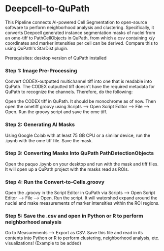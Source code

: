 # Deepcell-to-QuPath
This Pipeline connects AI-powered Cell Segmentation to open-source software to perform neighborhood analysis and clustering. Specifically, it converts Deepcell generated instance segmentation masks of nuclei from an ome-tiff to PathCellObjects in QuPath, from which a csv containing x/y coordinates and marker intensities per cell can be derived. Compare this to using QuPath's StarDist plugin.

Prerequisites: desktop version of QuPath installed

### Step 1: Image Pre-Processing

Convert CODEX-outputted multichannel tiff into one that is readable into QuPath. The CODEX outputted tiff doesn't have the required metadata for QuPath to recognize the channels. Therefore, do the following:

Open the CODEX tiff in QuPath. It should be monochrome as of now. Then open the ometiff groovy using Scripts --> Open Script Editor --> File --> Open. Run the groovy script and save the ome tiff.

### Step 2: Generating AI Masks

Using Google Colab with at least 75 GB CPU or a similar device, run the .ipynb with the ome tiff file. Save the mask.

### Step 3: Converting Masks Into QuPath PathDetectionObjects

Open the paquo .ipynb on your desktop and run with the mask and tiff files. It will open up a QuPath project with the masks read as ROIs.

### Step 4: Run the Convert-to-Cells.groovy

Open the .groovy in the Script Editor in QuPath via Scripts --> Open Script Editor --> File --> Open. Run the script. It will watershed expand around the nuclei and make measurements of marker intensities within the ROI regions.

### Step 5: Save the .csv and open in Python or R to perform neighborhood analysis

Go to Measurements --> Export as CSV. Save this file and read in its contents into Python or R to perform clustering, neighborhood analysis, etc. visualizations! (Example to be added)

